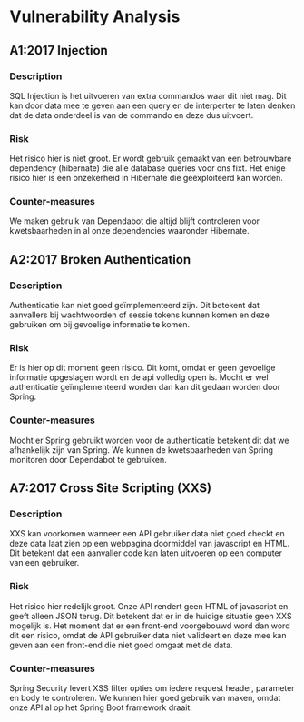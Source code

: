 # Vulnerability Analysis

## A1:2017 Injection

### Description
SQL Injection is het uitvoeren van extra commandos waar dit niet mag. Dit kan door data mee te geven aan een query
en de interperter te laten denken dat de data onderdeel is van de commando en deze dus uitvoert. 

### Risk
Het risico hier is niet groot. Er wordt gebruik gemaakt van een betrouwbare dependency (hibernate) die 
alle database queries voor ons fixt. Het enige risico hier is een onzekerheid in Hibernate die geëxploiteerd kan worden.


### Counter-measures
We maken gebruik van Dependabot die altijd blijft controleren voor kwetsbaarheden in al onze dependencies waaronder 
Hibernate.

## A2:2017 Broken Authentication

### Description
Authenticatie kan niet goed geïmplementeerd zijn. Dit betekent dat aanvallers bij wachtwoorden of sessie tokens kunnen
komen en deze gebruiken om bij gevoelige informatie te komen.

### Risk
Er is hier op dit moment geen risico. Dit komt, omdat er geen gevoelige informatie opgeslagen wordt en de api volledig
open is. Mocht er wel authenticatie geïmplementeerd worden dan kan dit gedaan worden door Spring.

### Counter-measures
Mocht er Spring gebruikt worden voor de authenticatie betekent dit dat we afhankelijk zijn van Spring. We kunnen
de kwetsbaarheden van Spring monitoren door Dependabot te gebruiken.

## A7:2017 Cross Site Scripting (XXS)

### Description
XXS kan voorkomen wanneer een API gebruiker data niet goed checkt en deze data laat zien op een webpagina doormiddel van
javascript en HTML. Dit betekent dat een aanvaller code kan laten uitvoeren op een computer van een gebruiker.

### Risk
Het risico hier redelijk groot.
Onze API rendert geen HTML of javascript en geeft alleen JSON terug. Dit betekent dat er in de huidige situatie geen XXS
mogelijk is. Het moment dat er een front-end voorgebouwd word dan word dit een risico, omdat de API gebruiker data niet
valideert en deze mee kan geven aan een front-end die niet goed omgaat met de data.

### Counter-measures
Spring Security levert XSS filter opties om iedere request header, parameter en body te controleren. We kunnen hier goed
gebruik van maken, omdat onze API al op het Spring Boot framework draait.
